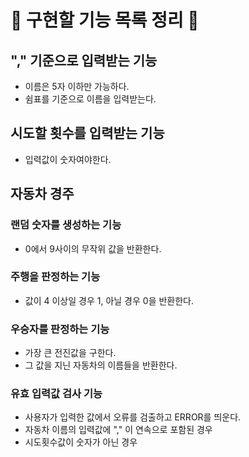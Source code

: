 # 🥔 구현할 기능 목록 정리 🥔

## "," 기준으로 입력받는 기능
- 이름은 5자 이하만 가능하다.
- 쉼표를 기준으로 이름을 입력받는다.

## 시도할 횟수를 입력받는 기능
- 입력값이 숫자여야한다.

## 자동차 경주

### 랜덤 숫자를 생성하는 기능
- 0에서 9사이의 무작위 값을 반환한다.
### 주행을 판정하는 기능
- 값이 4 이상일 경우 1, 아닐 경우 0을 반환한다.
### 우승자를 판정하는 기능
- 가장 큰 전진값을 구한다.
- 그 값을 지닌 자동차의 이름들을 반환한다.

### 유효 입력값 검사 기능
- 사용자가 입력한 값에서 오류를 검출하고 ERROR를 띄운다.
- 자동차 이름의 입력값에 "," 이 연속으로 포함된 경우
- 시도횟수값이 숫자가 아닌 경우
